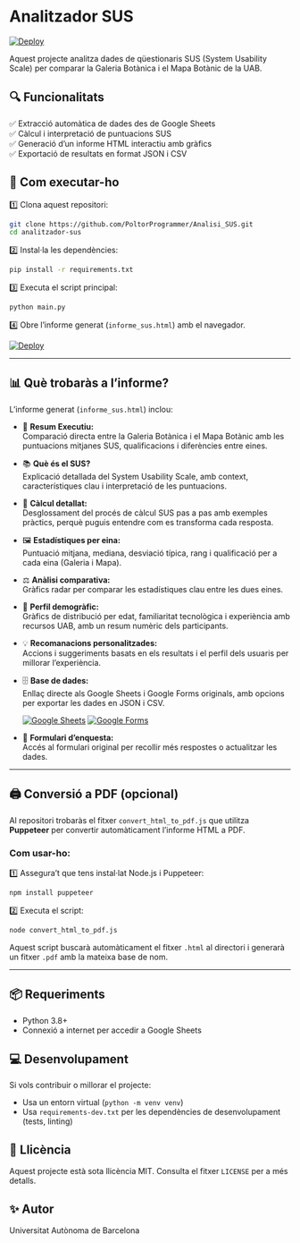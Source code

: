 # Analitzador SUS

[![Deploy](https://img.shields.io/badge/🔗%20Veure%20Informe-Live-blue)](https://poltorprogrammer.github.io/Analisi_SUS/informe_sus.html)

Aquest projecte analitza dades de qüestionaris SUS (System Usability Scale) per comparar la Galeria Botànica i el Mapa Botànic de la UAB.

## 🔍 Funcionalitats  
✅ Extracció automàtica de dades des de Google Sheets  
✅ Càlcul i interpretació de puntuacions SUS  
✅ Generació d’un informe HTML interactiu amb gràfics  
✅ Exportació de resultats en format JSON i CSV

## 🚀 Com executar-ho

1️⃣ Clona aquest repositori:
```bash
git clone https://github.com/PoltorProgrammer/Analisi_SUS.git
cd analitzador-sus
```

2️⃣ Instal·la les dependències:
```bash
pip install -r requirements.txt
```

3️⃣ Executa el script principal:
```bash
python main.py
```

4️⃣ Obre l’informe generat (`informe_sus.html`) amb el navegador.

[![Deploy](https://img.shields.io/badge/🔗%20Veure%20Informe-HTML-yellow)](https://poltorprogrammer.github.io/Analisi_SUS/informe_sus.html)

---

## 📊 Què trobaràs a l’informe?

L’informe generat (`informe_sus.html`) inclou:

- 🎯 **Resum Executiu:**  
  Comparació directa entre la Galeria Botànica i el Mapa Botànic amb les puntuacions mitjanes SUS, qualificacions i diferències entre eines.

- 📚 **Què és el SUS?**  
  Explicació detallada del System Usability Scale, amb context, característiques clau i interpretació de les puntuacions.

- 🧮 **Càlcul detallat:**  
  Desglossament del procés de càlcul SUS pas a pas amb exemples pràctics, perquè puguis entendre com es transforma cada resposta.

- 🖼️ **Estadístiques per eina:**  
  Puntuació mitjana, mediana, desviació típica, rang i qualificació per a cada eina (Galeria i Mapa).

- ⚖️ **Anàlisi comparativa:**  
  Gràfics radar per comparar les estadístiques clau entre les dues eines.

- 👥 **Perfil demogràfic:**  
  Gràfics de distribució per edat, familiaritat tecnològica i experiència amb recursos UAB, amb un resum numèric dels participants.

- 💡 **Recomanacions personalitzades:**  
  Accions i suggeriments basats en els resultats i el perfil dels usuaris per millorar l’experiència.

- 🗄️ **Base de dades:**  
  Enllaç directe als Google Sheets i Google Forms originals, amb opcions per exportar les dades en JSON i CSV.

  [![Google Sheets](https://img.shields.io/badge/🔗%20Google%20Sheets-Original-darkgreen)](https://docs.google.com/spreadsheets/d/1HRiTEf8T8RSsMsaZESj56y-9GuxvvFtM8iO7qmVdFCQ/edit?usp=sharing)
  [![Google Forms](https://img.shields.io/badge/🔗%20Google%20Forms-Original-purple)](https://docs.google.com/forms/d/e/1FAIpQLSf-ovmBzQeFW-0ZoAeZ-UtwspY84UZt4y8vBluaQiYTSYq2tA/viewform?usp=sharing)

- 📝 **Formulari d’enquesta:**  
  Accés al formulari original per recollir més respostes o actualitzar les dades.

---

## 🖨️ Conversió a PDF (opcional)

Al repositori trobaràs el fitxer `convert_html_to_pdf.js` que utilitza **Puppeteer** per convertir automàticament l’informe HTML a PDF.

### Com usar-ho:
1️⃣ Assegura’t que tens instal·lat Node.js i Puppeteer:
```bash
npm install puppeteer
```

2️⃣ Executa el script:
```bash
node convert_html_to_pdf.js
```

Aquest script buscarà automàticament el fitxer `.html` al directori i generarà un fitxer `.pdf` amb la mateixa base de nom.

---

## 📦 Requeriments

- Python 3.8+
- Connexió a internet per accedir a Google Sheets

## 💻 Desenvolupament

Si vols contribuir o millorar el projecte:
- Usa un entorn virtual (`python -m venv venv`)
- Usa `requirements-dev.txt` per les dependències de desenvolupament (tests, linting)

## 📄 Llicència

Aquest projecte està sota llicència MIT. Consulta el fitxer `LICENSE` per a més detalls.

## ✨ Autor

Universitat Autònoma de Barcelona
